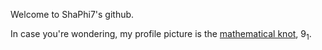Welcome to ShaPhi7's github.

In case you're wondering, my profile picture is the [mathematical knot](https://en.wikipedia.org/wiki/Knot_(mathematics)), 9<sub>1</sub>.
